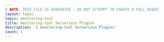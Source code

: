 ```yaml
---
# NOTE: THIS FILE IS GENERATED - DO NOT ATTEMPT TO CREATE A PULL REQUEST TO UPDATE THE DATA. 
layout: topic
topic: monitoring-tool
title: monitoring-tool Serverless Plugins
description: '1 monitoring-tool ServerLess Plugins'
count: 1
---
```

